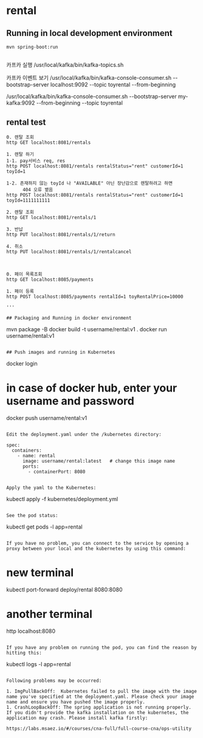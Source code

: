 # rental

## Running in local development environment

```
mvn spring-boot:run
```
##
카프카 실행
/usr/local/kafka/bin/kafka-topics.sh

카프카 이벤트 보기
/usr/local/kafka/bin/kafka-console-consumer.sh --bootstrap-server localhost:9092 --topic toyrental --from-beginning

/usr/local/kafka/bin/kafka-console-consumer.sh  --bootstrap-server my-kafka:9092 --from-beginning --topic toyrental

## rental test
```
0. 렌탈 조회
http GET localhost:8081/rentals

1. 렌탈 하기
1-1. pay서비스 req, res 
http POST localhost:8081/rentals rentalStatus="rent" customerId=1 toyId=1 

1-2. 존재하지 않는 toyId 나 "AVAILABLE" 아닌 장난감으로 렌탈하려고 하면 
      404 오류 뱉음
http POST localhost:8081/rentals rentalStatus="rent" customerId=1 toyId=1111111111

2. 렌탈 조회
http GET localhost:8081/rentals/1

3. 반납
http PUT localhost:8081/rentals/1/return

4. 취소
http PUT localhost:8081/rentals/1/rentalcancel



0. 페이 목록조회
http GET localhost:8085/payments

1. 페이 등록
http POST localhost:8085/payments rentalId=1 toyRentalPrice=10000

'''

## Packaging and Running in docker environment

```
mvn package -B
docker build -t username/rental:v1 .
docker run username/rental:v1
```

## Push images and running in Kubernetes

```
docker login 
# in case of docker hub, enter your username and password

docker push username/rental:v1
```

Edit the deployment.yaml under the /kubernetes directory:
```
    spec:
      containers:
        - name: rental
          image: username/rental:latest   # change this image name
          ports:
            - containerPort: 8080

```

Apply the yaml to the Kubernetes:
```
kubectl apply -f kubernetes/deployment.yml
```

See the pod status:
```
kubectl get pods -l app=rental
```

If you have no problem, you can connect to the service by opening a proxy between your local and the kubernetes by using this command:
```
# new terminal
kubectl port-forward deploy/rental 8080:8080

# another terminal
http localhost:8080
```

If you have any problem on running the pod, you can find the reason by hitting this:
```
kubectl logs -l app=rental
```

Following problems may be occurred:

1. ImgPullBackOff:  Kubernetes failed to pull the image with the image name you've specified at the deployment.yaml. Please check your image name and ensure you have pushed the image properly.
1. CrashLoopBackOff: The spring application is not running properly. If you didn't provide the kafka installation on the kubernetes, the application may crash. Please install kafka firstly:

https://labs.msaez.io/#/courses/cna-full/full-course-cna/ops-utility

